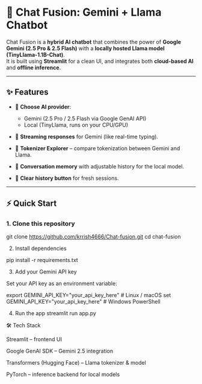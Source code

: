 # 🤖 Chat Fusion: Gemini + Llama Chatbot

Chat Fusion is a **hybrid AI chatbot** that combines the power of **Google Gemini (2.5 Pro & 2.5 Flash)** with a **locally hosted Llama model (TinyLlama-1.1B-Chat)**.  
It is built using **Streamlit** for a clean UI, and integrates both **cloud-based AI** and **offline inference**.

---

## ✨ Features
- 🔹 **Choose AI provider**:  
  - Gemini (2.5 Pro / 2.5 Flash via Google GenAI API)  
  - Local (TinyLlama, runs on your CPU/GPU)  

- 🔹 **Streaming responses** for Gemini (like real-time typing).  
- 🔹 **Tokenizer Explorer** – compare tokenization between Gemini and Llama.  
- 🔹 **Conversation memory** with adjustable history for the local model.  
- 🔹 **Clear history button** for fresh sessions.  

---

## ⚡ Quick Start

### 1. Clone this repository
git clone https://github.com/krrish4666/Chat-fusion.git
cd chat-fusion

2. Install dependencies

pip install -r requirements.txt

3. Add your Gemini API key

Set your API key as an environment variable:

export GEMINI_API_KEY="your_api_key_here"   # Linux / macOS
set GEMINI_API_KEY="your_api_key_here"      # Windows PowerShell

4. Run the app
streamlit run app.py

🛠️ Tech Stack

Streamlit
 – frontend UI

Google GenAI SDK
 – Gemini 2.5 integration

Transformers (Hugging Face)
 – Llama tokenizer & model

PyTorch
 – inference backend for local models
